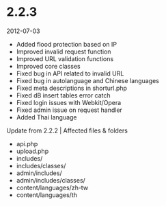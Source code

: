 # 2.2.3

2012-07-03

- Added flood protection based on IP
- Improved invalid request function
- Improved URL validation functions
- Improved core classes
- Fixed bug in API related to invalid URL
- Fixed bug in autolanguage and Chinese languages
- Fixed meta descriptions in shorturl.php
- Fixed dB insert tables error catch
- Fixed login issues with Webkit/Opera
- Fixed admin issue on request handler
- Added Thai language

Update from 2.2.2 | Affected files & folders
- api.php
- upload.php
- includes/
- includes/classes/
- admin/includes/
- admin/includes/classes/
- content/languages/zh-tw
- content/languages/th